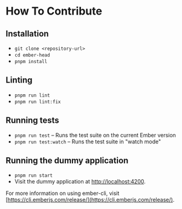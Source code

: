# How To Contribute

## Installation

* `git clone <repository-url>`
* `cd ember-head`
* `pnpm install`

## Linting

* `pnpm run lint`
* `pnpm run lint:fix`

## Running tests

* `pnpm run test` – Runs the test suite on the current Ember version
* `pnpm run test:watch` – Runs the test suite in "watch mode"

## Running the dummy application

* `pnpm run start`
* Visit the dummy application at [http://localhost:4200](http://localhost:4200).

For more information on using ember-cli, visit [https://cli.emberjs.com/release/](https://cli.emberjs.com/release/).
